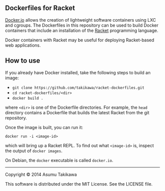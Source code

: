 Dockerfiles for Racket
----------------------

[Docker.io](https://www.docker.io/) allows the creation of lightweight software containers
using LXC and cgroups. The Dockerfiles in this repository can be used to build Docker
containers that include an installation of the [Racket](http://racket-lang.org) programming
language.

Docker containers with Racket may be useful for deploying Racket-based web applications.

How to use
----------

If you already have Docker installed, take the following steps to build an image:

  * `git clone https://github.com/takikawa/racket-dockerfiles.git`
  * `cd racket-dockerfiles/<dir>`
  * `docker build .`

where `<dir>` is one of the Dockerfile directories. For example, the
`head` directory contains a Dockerfile that builds the latest Racket from
the git repository.

Once the image is built, you can run it:

  `docker run -i <image-id>`

which will bring up a Racket REPL. To find out what `<image-id>` is, inspect the
output of `docker images`.

On Debian, the `docker` executable is called `docker.io`.

---

Copyright © 2014 Asumu Takikawa

This software is distributed under the MIT License. See the LICENSE file.
